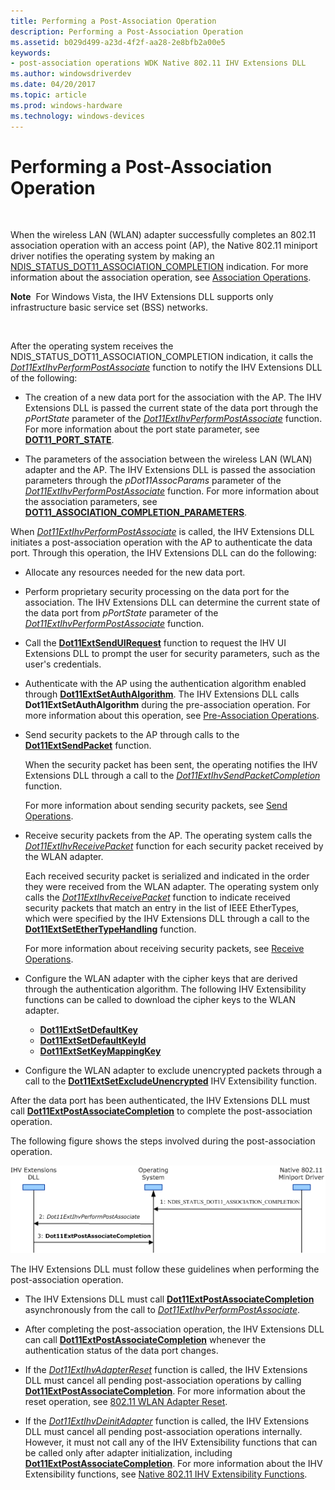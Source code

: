 ```yaml
---
title: Performing a Post-Association Operation
description: Performing a Post-Association Operation
ms.assetid: b029d499-a23d-4f2f-aa28-2e8bfb2a00e5
keywords:
- post-association operations WDK Native 802.11 IHV Extensions DLL
ms.author: windowsdriverdev
ms.date: 04/20/2017
ms.topic: article
ms.prod: windows-hardware
ms.technology: windows-devices
---
```


# Performing a Post-Association Operation




 

When the wireless LAN (WLAN) adapter successfully completes an 802.11 association operation with an access point (AP), the Native 802.11 miniport driver notifies the operating system by making an [NDIS\_STATUS\_DOT11\_ASSOCIATION\_COMPLETION](https://msdn.microsoft.com/library/windows/hardware/ff567319) indication. For more information about the association operation, see [Association Operations](association-operations.md).

**Note**  For Windows Vista, the IHV Extensions DLL supports only infrastructure basic service set (BSS) networks.

 

After the operating system receives the NDIS\_STATUS\_DOT11\_ASSOCIATION\_COMPLETION indication, it calls the [*Dot11ExtIhvPerformPostAssociate*](https://msdn.microsoft.com/library/windows/hardware/ff547492) function to notify the IHV Extensions DLL of the following:

-   The creation of a new data port for the association with the AP. The IHV Extensions DLL is passed the current state of the data port through the *pPortState* parameter of the [*Dot11ExtIhvPerformPostAssociate*](https://msdn.microsoft.com/library/windows/hardware/ff547492) function. For more information about the port state parameter, see [**DOT11\_PORT\_STATE**](https://msdn.microsoft.com/library/windows/hardware/ff548753).

-   The parameters of the association between the wireless LAN (WLAN) adapter and the AP. The IHV Extensions DLL is passed the association parameters through the *pDot11AssocParams* parameter of the [*Dot11ExtIhvPerformPostAssociate*](https://msdn.microsoft.com/library/windows/hardware/ff547492) function. For more information about the association parameters, see [**DOT11\_ASSOCIATION\_COMPLETION\_PARAMETERS**](https://msdn.microsoft.com/library/windows/hardware/ff547647).

When [*Dot11ExtIhvPerformPostAssociate*](https://msdn.microsoft.com/library/windows/hardware/ff547492) is called, the IHV Extensions DLL initiates a post-association operation with the AP to authenticate the data port. Through this operation, the IHV Extensions DLL can do the following:

-   Allocate any resources needed for the new data port.

-   Perform proprietary security processing on the data port for the association. The IHV Extensions DLL can determine the current state of the data port from *pPortState* parameter of the [*Dot11ExtIhvPerformPostAssociate*](https://msdn.microsoft.com/library/windows/hardware/ff547492) function.

-   Call the [**Dot11ExtSendUIRequest**](https://msdn.microsoft.com/library/windows/hardware/ff547567) function to request the IHV UI Extensions DLL to prompt the user for security parameters, such as the user's credentials.

-   Authenticate with the AP using the authentication algorithm enabled through [**Dot11ExtSetAuthAlgorithm**](https://msdn.microsoft.com/library/windows/hardware/ff547571). The IHV Extensions DLL calls **Dot11ExtSetAuthAlgorithm** during the pre-association operation. For more information about this operation, see [Pre-Association Operations](pre-association-operations.md).

-   Send security packets to the AP through calls to the [**Dot11ExtSendPacket**](https://msdn.microsoft.com/library/windows/hardware/ff547563) function.

    When the security packet has been sent, the operating notifies the IHV Extensions DLL through a call to the [*Dot11ExtIhvSendPacketCompletion*](https://msdn.microsoft.com/library/windows/hardware/ff547516) function.

    For more information about sending security packets, see [Send Operations](send-operations.md).

-   Receive security packets from the AP. The operating system calls the [*Dot11ExtIhvReceivePacket*](https://msdn.microsoft.com/library/windows/hardware/ff547513) function for each security packet received by the WLAN adapter.

    Each received security packet is serialized and indicated in the order they were received from the WLAN adapter. The operating system only calls the [*Dot11ExtIhvReceivePacket*](https://msdn.microsoft.com/library/windows/hardware/ff547513) function to indicate received security packets that match an entry in the list of IEEE EtherTypes, which were specified by the IHV Extensions DLL through a call to the [**Dot11ExtSetEtherTypeHandling**](https://msdn.microsoft.com/library/windows/hardware/ff547587) function.

    For more information about receiving security packets, see [Receive Operations](receive-operations.md).

-   Configure the WLAN adapter with the cipher keys that are derived through the authentication algorithm. The following IHV Extensibility functions can be called to download the cipher keys to the WLAN adapter.
    -   [**Dot11ExtSetDefaultKey**](https://msdn.microsoft.com/library/windows/hardware/ff547578)
    -   [**Dot11ExtSetDefaultKeyId**](https://msdn.microsoft.com/library/windows/hardware/ff547584)
    -   [**Dot11ExtSetKeyMappingKey**](https://msdn.microsoft.com/library/windows/hardware/ff547597)
-   Configure the WLAN adapter to exclude unencrypted packets through a call to the [**Dot11ExtSetExcludeUnencrypted**](https://msdn.microsoft.com/library/windows/hardware/ff547589) IHV Extensibility function.

After the data port has been authenticated, the IHV Extensions DLL must call [**Dot11ExtPostAssociateCompletion**](https://msdn.microsoft.com/library/windows/hardware/ff547530) to complete the post-association operation.

The following figure shows the steps involved during the post-association operation.

![diagram illustrating the steps involved during the post-association operation](images/ihv-ext-postassoc.png)

The IHV Extensions DLL must follow these guidelines when performing the post-association operation.

-   The IHV Extensions DLL must call [**Dot11ExtPostAssociateCompletion**](https://msdn.microsoft.com/library/windows/hardware/ff547530) asynchronously from the call to [*Dot11ExtIhvPerformPostAssociate*](https://msdn.microsoft.com/library/windows/hardware/ff547492).

-   After completing the post-association operation, the IHV Extensions DLL can call [**Dot11ExtPostAssociateCompletion**](https://msdn.microsoft.com/library/windows/hardware/ff547530) whenever the authentication status of the data port changes.

-   If the [*Dot11ExtIhvAdapterReset*](https://msdn.microsoft.com/library/windows/hardware/ff547434) function is called, the IHV Extensions DLL must cancel all pending post-association operations by calling [**Dot11ExtPostAssociateCompletion**](https://msdn.microsoft.com/library/windows/hardware/ff547530). For more information about the reset operation, see [802.11 WLAN Adapter Reset](802-11-wlan-adapter-reset.md).

-   If the [*Dot11ExtIhvDeinitAdapter*](https://msdn.microsoft.com/library/windows/hardware/ff547452) function is called, the IHV Extensions DLL must cancel all pending post-association operations internally. However, it must not call any of the IHV Extensibility functions that can be called only after adapter initialization, including [**Dot11ExtPostAssociateCompletion**](https://msdn.microsoft.com/library/windows/hardware/ff547530). For more information about the IHV Extensibility functions, see [Native 802.11 IHV Extensibility Functions](https://msdn.microsoft.com/library/windows/hardware/ff560609).

 

 





